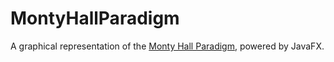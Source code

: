 # MontyHallParadigm
A graphical representation of the [Monty Hall Paradigm](https://en.wikipedia.org/wiki/Monty_Hall_problem), powered by JavaFX.

